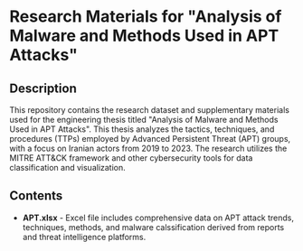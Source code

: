 # Research Materials for "Analysis of Malware and Methods Used in APT Attacks"

## Description
This repository contains the research dataset and supplementary materials used for the engineering thesis titled "Analysis of Malware and Methods Used in APT Attacks". This thesis analyzes the tactics, techniques, and procedures (TTPs) employed by Advanced Persistent Threat (APT) groups, with a focus on Iranian actors from 2019 to 2023. The research utilizes the MITRE ATT&CK framework and other cybersecurity tools for data classification and visualization.

## Contents
- **APT.xlsx** - Excel file includes comprehensive data on APT attack trends, techniques, methods, and malware calssification derived from reports and threat intelligence platforms.
